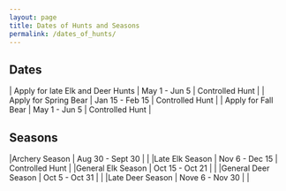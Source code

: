 ```yaml
---
layout: page
title: Dates of Hunts and Seasons
permalink: /dates_of_hunts/
---
```

## Dates

| Apply for late Elk and Deer Hunts | May 1  - Jun 5 | Controlled Hunt |
| Apply for Spring Bear             | Jan 15 - Feb 15 | Controlled Hunt |
| Apply for Fall Bear               | May 1  - Jun 5  | Controlled Hunt |

## Seasons

|Archery Season | Aug 30 - Sept 30 | |
|Late Elk Season | Nov 6 - Dec 15 | Controlled Hunt |
|General Elk Season | Oct 15 - Oct 21 | |
|General Deer Season | Oct 5 - Oct 31 | |
|Late Deer Season | Nove 6 - Nov 30 | |
